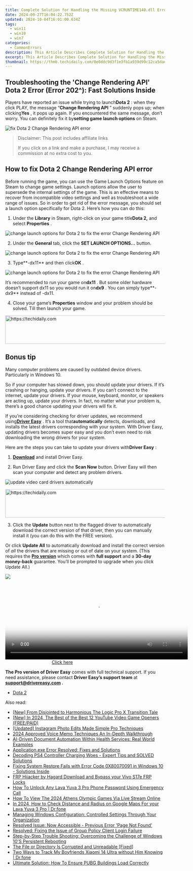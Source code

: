 ```yaml
---
title: Complete Solution for Handling the Missing VCRUNTIME140.dll Error Message
date: 2024-09-27T16:04:22.752Z
updated: 2024-10-04T16:01:00.634Z
tags:
  - win11
  - win10
  - win7
categories:
  - CommonErrors
description: This Article Describes Complete Solution for Handling the Missing VCRUNTIME140.dll Error Message
excerpt: This Article Describes Complete Solution for Handling the Missing VCRUNTIME140.dll Error Message
thumbnail: https://thmb.techidaily.com/0e0ddc9d3f1e3fb1a939d99c12ca5daee2fa294d073b52247b8e64f5288cf09f.jpg
---
```


## Troubleshooting the 'Change Rendering API' Dota 2 Error (Error 202^): Fast Solutions Inside

 Players have reported an issue while trying to launch**Dota 2** : when they click PLAY, the message “**Change Rendering API** ” suddenly pops up; when clicking**Yes** , it pops up again. If you encountered the same message, don’t worry. You can definitely fix it by**setting game launch options** on Steam.

![fix Dota 2 Change Rendering API error](https://images.drivereasy.com/wp-content/uploads/2020/10/image-1-1200x269.png)

>  Disclaimer: This post includes affiliate links
>
>  If you click on a link and make a purchase, I may receive a commission at no extra cost to you.
>

## How to fix Dota 2 Change Rendering API error

 Before running the game, you can use the Game Launch Options feature on Steam to change game settings. Launch options allow the user to supersede the internal settings of the game. This is an effective means to recover from incompatible video settings and well as troubleshoot a wide range of issues. So in order to get rid of the error message, you should set a launch option specifically for Dota 2\. Here’s how you can do this:

 1) Under the **Library** in Steam, right-click on your game title**Dota 2,** and select **Properties** .

![change launch options for Dota 2 to fix the error Change Rendering API](https://images.drivereasy.com/wp-content/uploads/2020/10/select-properties.jpg)

 2) Under the **General** tab, click the **SET LAUNCH OPTIONS…** button.

![change launch options for Dota 2 to fix the error Change Rendering API](https://images.drivereasy.com/wp-content/uploads/2020/10/set-launch-options.jpg)

 3) Type**\-dx11** and then click**OK** .

![change launch options for Dota 2 to fix the error Change Rendering API](https://images.drivereasy.com/wp-content/uploads/2020/10/dx11.jpg)

 It’s recommended to run your game on**dx11** . But some older hardware doesn’t support dx11 so you would run it on**dx9** . You can simply type**\-dx9** instead of -dx11.

 4) Close your game’s **Properties** window and your problem should be solved. Till then launch your game.

<!-- affiliate ads begin -->
<a href="https://aligracehair.sjv.io/c/5597632/1925570/19272" target="_top" id="1925570">
  <img src="//a.impactradius-go.com/display-ad/19272-1925570" border="0" alt="https://techidaily.com" width="728" height="90"/>
</a>
<img height="0" width="0" src="https://aligracehair.sjv.io/i/5597632/1925570/19272" style="position:absolute;visibility:hidden;" border="0" />
<!-- affiliate ads end -->

## Bonus tip

 Many computer problems are caused by outdated device drivers. Particularly in Windows 10.

 So if your computer has slowed down, you should update your drivers. If it’s crashing or hanging, update your drivers. If you can’t connect to the internet, update your drivers. If your mouse, keyboard, monitor, or speakers are acting up, update your drivers. In fact, no matter what your problem is, there’s a good chance updating your drivers will fix it.

 If you’re considering checking for driver updates, we recommend using[**Driver Easy**](https://tools.techidaily.com/drivereasy/download/) . It’s a tool that**automatically** detects, downloads, and installs the latest drivers corresponding with your system. With Driver Easy, updating drivers becomes super easy and you don’t even need to risk downloading the wrong drivers for your system.

 Here are the steps you can take to update your drivers with**Driver Easy** :

 1) **[Download](https://tools.techidaily.com/drivereasy/download/)**  and install Driver Easy.

 2) Run Driver Easy and click the **Scan Now** button. Driver Easy will then scan your computer and detect any problem drivers.

![update video card drivers automatically](https://images.drivereasy.com/wp-content/uploads/2020/10/update-drivers-scan-now.jpg)

<!-- affiliate ads begin -->
<a href="https://aligracehair.sjv.io/c/5597632/1934292/19272" target="_top" id="1934292">
  <img src="//a.impactradius-go.com/display-ad/19272-1934292" border="0" alt="https://techidaily.com" width="728" height="90"/>
</a>
<img height="0" width="0" src="https://aligracehair.sjv.io/i/5597632/1934292/19272" style="position:absolute;visibility:hidden;" border="0" />
<!-- affiliate ads end -->

 3) Click the **Update**  button next to the flagged driver to automatically download the correct version of that driver, then you can manually install it (you can do this with the FREE version).

 Or click **Update All** to automatically download and install the correct version of _all_ the drivers that are missing or out of date on your system. (This requires the **[Pro version](https://tools.techidaily.com/drivereasy/download/)**  which comes with **full support**  and a **30-day money-back**  guarantee. You’ll be prompted to upgrade when you click Update All.)

![](https://images.drivereasy.com/wp-content/uploads/2020/10/update-video-card-driver.jpg)

<!-- affiliate ads begin -->
<span id="1983473">
					<video width="576" height="240" style="cursor:pointer"
           poster="//a.impactradius-go.com/display-clicktoplayimage/1983473.png"
           onclick="if(!this.playClicked){this.play();this.setAttribute('controls',true);this.playClicked=true;}">
	   <source src="//a.impactradius-go.com/display-ad/22993-1983473">
	   <img src="//a.impactradius-go.com/display-clicktoplayimage/1983473.png" style="border: none; height: 100%; width: 100%; object-fit: contain">
	</video>
	<div style="width:360px;text-align:center"><a href="javascript:window.open(decodeURIComponent('https%3A%2F%2Fhomestyler.sjv.io%2Fc%2F5597632%2F1983473%2F22993'), '_blank');void(0);">Click here</a></div>
</span>
<img height="0" width="0" src="https://imp.pxf.io/i/5597632/1983473/22993" style="position:absolute;visibility:hidden;" border="0" />
<!-- affiliate ads end -->

**The Pro version of Driver Easy** comes with full technical support. If you need assistance, please contact **Driver Easy’s support team** at **[support@drivereasy.com](https://bellelily.pxf.io/m5azgm) .**

* [Dota 2](/tag-search/?tagId=48291)

<ins class="adsbygoogle"
     style="display:block"
     data-ad-format="autorelaxed"
     data-ad-client="ca-pub-7571918770474297"
     data-ad-slot="1223367746"></ins>

<ins class="adsbygoogle"
     style="display:block"
     data-ad-client="ca-pub-7571918770474297"
     data-ad-slot="8358498916"
     data-ad-format="auto"
     data-full-width-responsive="true"></ins>

<span class="atpl-alsoreadstyle">Also read:</span>
<div><ul>
<li><a href="https://some-techniques.techidaily.com/new-from-disjointed-to-harmonious-the-logic-pro-x-transition-tale/"><u>[New] From Disjointed to Harmonious The Logic Pro X Transition Tale</u></a></li>
<li><a href="https://youtube-docs.techidaily.com/n-2024-the-best-of-the-best-12-youtube-video-game-openers-freepaid/"><u>[New] In 2024, The Best of the Best 12 YouTube Video Game Openers (FREE/PAID)</u></a></li>
<li><a href="https://instagram-clips.techidaily.com/updated-instagram-photo-edits-made-simple-pro-techniques/"><u>[Updated] Instagram Photo Edits Made Simple Pro Techniques</u></a></li>
<li><a href="https://fox-access.techidaily.com/2024-approved-voice-memo-techniques-an-in-depth-walkthrough/"><u>2024 Approved Voice Memo Techniques An In-Depth Walkthrough</u></a></li>
<li><a href="https://techidaily.com/ai-driven-document-automation-within-health-services-real-world-examples/"><u>AI-Driven Document Automation Within Health Services: Real World Examples</u></a></li>
<li><a href="https://win-howtos.techidaily.com/applicationexe-error-resolved-fixes-and-solutions/"><u>Application.exe Error Resolved: Fixes and Solutions</u></a></li>
<li><a href="https://win-howtos.techidaily.com/decoding-ps4-controller-charging-woes-expert-tips-and-solved-solutions/"><u>Decoding PS4 Controller Charging Woes - Expert Tips and SOLVED Solutions</u></a></li>
<li><a href="https://win-howtos.techidaily.com/fixing-system-restore-fails-with-error-code-0x80070091-in-windows-10-solutions-inside/"><u>Fixing System Restore Fails with Error Code 0X80070091 in Windows 10 - Solutions Inside</u></a></li>
<li><a href="https://bypass-frp.techidaily.com/frp-hijacker-by-hagard-download-and-bypass-your-vivo-s17e-frp-locks-by-drfone-android/"><u>FRP Hijacker by Hagard Download and Bypass your Vivo S17e FRP Locks</u></a></li>
<li><a href="https://android-unlock.techidaily.com/how-to-unlock-any-lava-yuva-3-pro-phone-password-using-emergency-call-by-drfone-android/"><u>How To Unlock Any Lava Yuva 3 Pro Phone Password Using Emergency Call</u></a></li>
<li><a href="https://techtrends.techidaily.com/how-to-view-the-2024-athens-olympic-games-via-live-stream-online/"><u>How To View The 2024 Athens Olympic Games Via Live Stream Online</u></a></li>
<li><a href="https://android-location-track.techidaily.com/in-2024-how-to-check-distance-and-radius-on-google-maps-for-your-lava-yuva-3-pro-drfone-by-drfone-virtual-android/"><u>In 2024, How to Check Distance and Radius on Google Maps For your Lava Yuva 3 Pro | Dr.fone</u></a></li>
<li><a href="https://win-howtos.techidaily.com/managing-windows-configuration-controlled-settings-through-your-organization/"><u>Managing Windows Configuration: Controlled Settings Through Your Organization</u></a></li>
<li><a href="https://win-howtos.techidaily.com/resolved-issue-now-accessible-previous-error-page-not-found/"><u>Resolved Issue: Now Accessible - Previous Error 'Page Not Found'</u></a></li>
<li><a href="https://win-howtos.techidaily.com/resolved-fixing-the-issue-of-group-policy-client-login-failure/"><u>Resolved: Fixing the Issue of Group Policy Client Login Failure</u></a></li>
<li><a href="https://win-howtos.techidaily.com/step-by-step-trouble-shooting-overcoming-the-challenge-of-windows-10s-persistent-rebooting/"><u>Step-by-Step Trouble Shooting: Overcoming the Challenge of Windows 10'S Persistent Rebooting</u></a></li>
<li><a href="https://win-howtos.techidaily.com/the-file-or-directory-is-corrupted-and-unreadable-fixed/"><u>The File or Directory Is Corrupted and Unreadable [Fixed]</u></a></li>
<li><a href="https://android-location-track.techidaily.com/two-ways-to-track-my-boyfriends-xiaomi-14-ultra-without-him-knowing-drfone-by-drfone-virtual-android/"><u>Two Ways to Track My Boyfriends Xiaomi 14 Ultra without Him Knowing | Dr.fone</u></a></li>
<li><a href="https://win-howtos.techidaily.com/ultimate-solution-how-to-ensure-pubg-buildings-load-correctly/"><u>Ultimate Solution: How To Ensure PUBG Buildings Load Correctly</u></a></li>
</ul></div>

